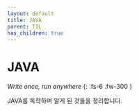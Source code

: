 ```yaml
---
layout: default
title: JAVA
parent: TIL 
has_children: true
---
```


# JAVA

*Write once, run anywhere*
{: .fs-6 .fw-300 }

JAVA를 독학하며 알게 된 것들을 정리합니다.
